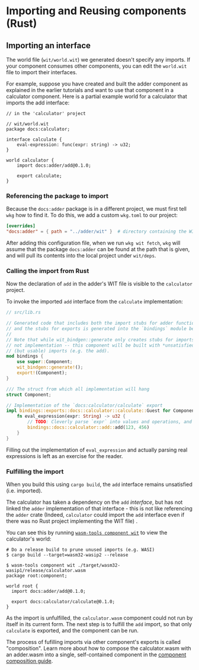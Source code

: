 # Importing and Reusing components (Rust)

## Importing an interface

The world file (`wit/world.wit`) we generated doesn't specify any imports.
If your component consumes other components, you can edit the `world.wit` file to import their interfaces.

For example, suppose you have created and built the adder component as explained in the earlier tutorials and want to use
that component in a calculator component. Here is a partial example world for a calculator that imports the add interface:

```wit
// in the 'calculator' project

// wit/world.wit
package docs:calculator;

interface calculate {
    eval-expression: func(expr: string) -> u32;
}

world calculator {
    import docs:adder/add@0.1.0;

    export calculate;
}
```

### Referencing the package to import

Because the `docs:adder` package is in a different project, we must first tell `wkg` how to find it. To do this, we add a
custom `wkg.toml` to our project:

```toml
[overrides]
"docs:adder" = { path = "../adder/wit" }  # directory containing the WIT package
```

After adding this configuration file, when we run `wkg wit fetch`, `wkg` will assume that the package `docs:adder` can be found
at the path that is given, and will pull its contents into the local project under `wit/deps`.


### Calling the import from Rust

Now the declaration of `add` in the adder's WIT file is visible to the `calculator` project.

To invoke the imported `add` interface from the `calculate` implementation:

```rust
// src/lib.rs

// Generated code that includes both the import stubs for adder functionality
// and the stubs for exports is generated into the `bindings` module below
//
// Note that while wit_bindgen::generate only creates stubs for imports,
// not implementation -- this component will be built with *unsatisfied*
// (but usable) imports (e.g. the add).
mod bindings {
    use super::Component;
    wit_bindgen::generate!();
    export!(Component);
}

/// The struct from which all implementation will hang
struct Component;

// Implementation of the `docs:calculator/calculate` export
impl bindings::exports::docs::calculator::calculate::Guest for Component {
    fn eval_expression(expr: String) -> u32 {
        // TODO: Cleverly parse `expr` into values and operations, and evaluate them meticulously.
        bindings::docs::calculator::add::add(123, 456)
    }
}
```

Filling out the implementation of `eval_expression` and actually parsing real expressions is left as an exercise for the reader.

### Fulfilling the import

When you build this using `cargo build`, the `add` interface remains unsatisfied (i.e. imported).

The calculator has taken a dependency on the `add` _interface_, but has not linked the `adder` implementation of
that interface - this is not like referencing the `adder` crate (Indeed, `calculator` could import the `add` interface even if there was no Rust project implementing the WIT file) .

You can see this by running [`wasm-tools component wit`](https://github.com/bytecodealliance/wasm-tools/tree/main/crates/wit-component) to view the calculator's world:

```
# Do a release build to prune unused imports (e.g. WASI)
$ cargo build --target=wasm32-wasip2 --release

$ wasm-tools component wit ./target/wasm32-wasip1/release/calculator.wasm
package root:component;

world root {
  import docs:adder/add@0.1.0;

  export docs:calculator/calculate@0.1.0;
}
```

As the import is unfulfilled, the `calculator.wasm` component could not run by itself in its current form. The next step is to fulfill the `add` import, so that only `calculate` is exported, and the component can be run.

The process of fufilling imports via other component's exports is called "composition". Learn more about how to compose the calculator.wasm
with an adder.wasm into a single, self-contained component in the [component composition guide](../../composing-and-distributing/composing.md).

[!NOTE]: #
